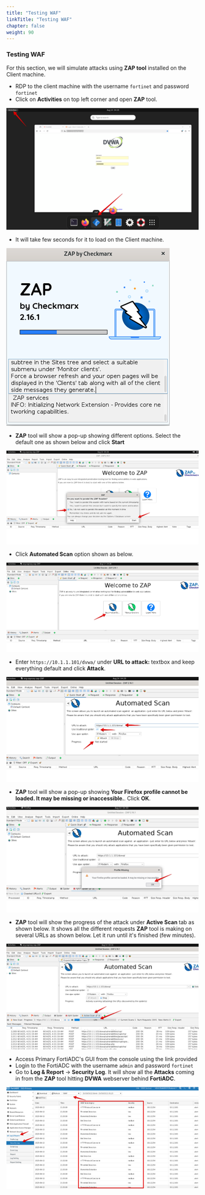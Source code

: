 ```yaml
---
title: "Testing WAF"
linkTitle: "Testing WAF"
chapter: false
weight: 90
---
```


### Testing WAF

For this section, we will simulate attacks using **ZAP tool** installed on the Client machine.

* RDP to the client machine with the username ```fortinet``` and password ```fortinet```
* Click on **Activities** on top left corner and open **ZAP** tool.

![](zap-tool-1.png)

* It will take few seconds for it to load on the Client machine. 

![](zap-tool-2.png)

* **ZAP** tool will show a pop-up showing different options. Select the default one as shown below and click **Start**

![](zap-tool-3.png)

* Click **Automated Scan** option shown as below. 

![](zap-tool-4.png)

* Enter ```https://10.1.1.101/dvwa/``` under **URL to attack:** textbox and keep everything default and click **Attack**. 

![](zap-tool-5.png)

* **ZAP** tool will show a pop-up showing **Your Firefox profile cannot be loaded. It may be missing or inaccessible.**. Click **OK**.

![](zap-tool-6.png)

* **ZAP** tool will show the progress of the attack under **Active Scan** tab as shown below. It shows all the different requests **ZAP** tool is making on several URLs as shown below. Let it run until it's finished (few minutes).

![](zap-tool-7.png)

* Access Primary FortiADC's GUI from the console using the link provided
* Login to the FortiADC with the username ```admin``` and password ```fortinet```
* Go to **Log & Report** → **Security Log**. It will show all the **Attacks** coming in from the **ZAP** tool hitting **DVWA** webserver behind **FortiADC**. 

![](zap-tool-8.png)
